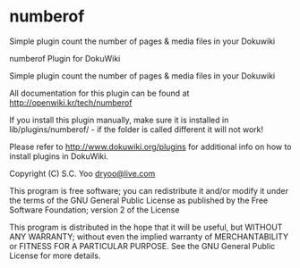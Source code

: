 numberof
========

Simple plugin count the number of pages &amp; media files in your Dokuwiki


numberof Plugin for DokuWiki

Simple plugin count the number of pages & media files in your Dokuwiki

All documentation for this plugin can be found at
http://openwiki.kr/tech/numberof

If you install this plugin manually, make sure it is installed in
lib/plugins/numberof/ - if the folder is called different it
will not work!

Please refer to http://www.dokuwiki.org/plugins for additional info
on how to install plugins in DokuWiki.


Copyright (C) S.C. Yoo <dryoo@live.com>

This program is free software; you can redistribute it and/or modify
it under the terms of the GNU General Public License as published by
the Free Software Foundation; version 2 of the License

This program is distributed in the hope that it will be useful,
but WITHOUT ANY WARRANTY; without even the implied warranty of
MERCHANTABILITY or FITNESS FOR A PARTICULAR PURPOSE.  See the
GNU General Public License for more details.
